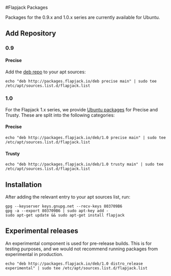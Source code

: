#Flapjack Packages

Packages for the 0.9.x and 1.0.x series are currently available for Ubuntu.

## Add Repository

### 0.9
#### Precise
Add the [deb repo](http://packages.flapjack.io/deb) to your apt sources:

```
echo "deb http://packages.flapjack.io/deb precise main" | sudo tee /etc/apt/sources.list.d/flapjack.list
```

### 1.0
For the Flapjack 1.x series, we provide [Ubuntu packages](http://packages.flapjack.io/deb/1.0) for Precise and Trusty.  These are split into the following categories:

#### Precise

```
echo "deb http://packages.flapjack.io/deb/1.0 precise main" | sudo tee /etc/apt/sources.list.d/flapjack.list
```

#### Trusty

```
echo "deb http://packages.flapjack.io/deb/1.0 trusty main" | sudo tee /etc/apt/sources.list.d/flapjack.list
```

## Installation

After adding the relevant entry to your apt sources list, run:

```
gpg --keyserver keys.gnupg.net --recv-keys 803709B6
gpg -a --export 803709B6 | sudo apt-key add -
sudo apt-get update && sudo apt-get install flapjack
```

## Experimental releases

An experimental component is used for pre-release builds.  This is for testing purposes, and we would not recommend running packages from experimental in production.

```
echo "deb http://packages.flapjack.io/deb/1.0 distro_release experimental" | sudo tee /etc/apt/sources.list.d/flapjack.list
```
